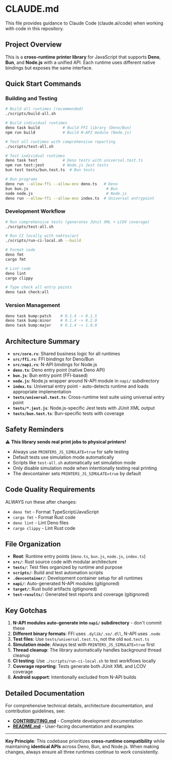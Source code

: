 # CLAUDE.md

This file provides guidance to Claude Code (claude.ai/code) when working with
code in this repository.

## Project Overview

This is a **cross-runtime printer library** for JavaScript that supports
**Deno**, **Bun**, and **Node.js** with a unified API. Each runtime uses
different native bindings but exposes the same interface.

## Quick Start Commands

### Building and Testing

```bash
# Build all runtimes (recommended)
./scripts/build-all.sh

# Build individual runtimes
deno task build          # Build FFI library (Deno/Bun)
npm run build            # Build N-API module (Node.js)

# Test all runtimes with comprehensive reporting
./scripts/test-all.sh

# Test individual runtimes
deno task test           # Deno tests with universal.test.ts
npm run test:jest        # Node.js Jest tests  
bun test tests/bun.test.ts  # Bun tests

# Run programs
deno run --allow-ffi --allow-env deno.ts   # Deno
bun bun.js                                  # Bun  
node node.js                                # Node.js
deno run --allow-ffi --allow-env index.ts  # Universal entrypoint
```

### Development Workflow

```bash
# Run comprehensive tests (generates JUnit XML + LCOV coverage)
./scripts/test-all.sh

# Run CI locally with nektos/act
./scripts/run-ci-local.sh --build

# Format code
deno fmt
cargo fmt

# Lint code
deno lint
cargo clippy

# Type check all entry points
deno task check:all
```

### Version Management

```bash
deno task bump:patch    # 0.1.4 -> 0.1.5
deno task bump:minor    # 0.1.4 -> 0.2.0
deno task bump:major    # 0.1.4 -> 1.0.0
```

## Architecture Summary

- **`src/core.rs`**: Shared business logic for all runtimes
- **`src/ffi.rs`**: FFI bindings for Deno/Bun
- **`src/napi.rs`**: N-API bindings for Node.js
- **`deno.ts`**: Deno entry point (native Deno API)
- **`bun.js`**: Bun entry point (FFI-based)
- **`node.js`**: Node.js wrapper around N-API module in `napi/` subdirectory
- **`index.ts`**: Universal entry point - auto-detects runtime and loads
  appropriate implementation
- **`tests/universal.test.ts`**: Cross-runtime test suite using universal entry
  point
- **`tests/*.jest.js`**: Node.js-specific Jest tests with JUnit XML output
- **`tests/bun.test.ts`**: Bun-specific tests with coverage

## Safety Reminders

⚠️ **This library sends real print jobs to physical printers!**

- Always use `PRINTERS_JS_SIMULATE=true` for safe testing
- Default tests use simulation mode automatically
- Scripts like `test-all.sh` automatically set simulation mode
- Only disable simulation mode when intentionally testing real printing
- The devcontainer sets `PRINTERS_JS_SIMULATE=true` by default

## Code Quality Requirements

ALWAYS run these after changes:

- `deno fmt` - Format TypeScript/JavaScript
- `cargo fmt` - Format Rust code
- `deno lint` - Lint Deno files
- `cargo clippy` - Lint Rust code

## File Organization

- **Root**: Runtime entry points (`deno.ts`, `bun.js`, `node.js`, `index.ts`)
- **`src/`**: Rust source code with modular architecture
- **`tests/`**: Test files organized by runtime and purpose
- **`scripts/`**: Build and test automation scripts
- **`.devcontainer/`**: Development container setup for all runtimes
- **`napi/`**: Auto-generated N-API modules (gitignored)
- **`target/`**: Rust build artifacts (gitignored)
- **`test-results/`**: Generated test reports and coverage (gitignored)

## Key Gotchas

1. **N-API modules auto-generate into `napi/` subdirectory** - don't commit
   these
2. **Different binary formats**: FFI uses `.dylib/.so/.dll`, N-API uses `.node`
3. **Test files**: Use `tests/universal.test.ts`, not the old `mod.test.ts`
4. **Simulation mode**: Always test with `PRINTERS_JS_SIMULATE=true` first
5. **Thread cleanup**: The library automatically handles background thread
   cleanup
6. **CI testing**: Use `./scripts/run-ci-local.sh` to test workflows locally
7. **Coverage reporting**: Tests generate both JUnit XML and LCOV coverage
8. **Android support**: Intentionally excluded from N-API builds

## Detailed Documentation

For comprehensive technical details, architecture documentation, and
contribution guidelines, see:

- **[CONTRIBUTING.md](./CONTRIBUTING.md)** - Complete development documentation
- **[README.md](./README.md)** - User-facing documentation and examples

---

**Key Principle**: This codebase prioritizes **cross-runtime compatibility**
while maintaining **identical APIs** across Deno, Bun, and Node.js. When making
changes, always ensure all three runtimes continue to work consistently.
